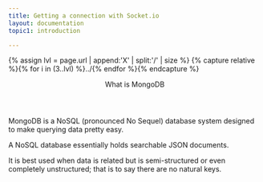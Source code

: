 ```yaml
---
title: Getting a connection with Socket.io
layout: documentation
topic1: introduction

---
```

{% assign lvl = page.url | append:'X' | split:'/' | size %}
{% capture relative %}{% for i in (3..lvl) %}../{% endfor %}{% endcapture %}

<section id="introduction" class="main-section">

<header>
  <p>What is MongoDB</p>
</header>
<p>MongoDB is a NoSQL (pronounced No Sequel) database system
designed to make querying data pretty easy.</p>
<p>A NoSQL database essentially holds searchable JSON
documents.</p>
<p>It is best used when data is related but
is semi-structured or even completely unstructured; that is to say
there are no natural keys.</p>
</section>
